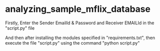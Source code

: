 # analyzing_sample_mflix_database

Firstly, Enter the Sender EmailId & Password and Receiver EMAILId in the "script.py" file

And then after installing the modules specified in "requirements.txt", then execute the file "script.py" using the command "python script.py"